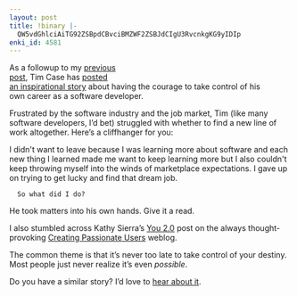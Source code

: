 ```yaml
---
layout: post
title: !binary |-
  QW5vdGhlciAiTG92ZSBpdCBvciBMZWF2ZSBJdCIgU3RvcnkgKG9yIDIp
enki_id: 4581
---
```


As a followup to my <a
href="http://chadfowler.com/index.cgi/Computing/Career/LoveItOrLeaveIt.rdoc,v">previous  
post</a>, Tim Case has <a
href="http://karmacrash.com/articles/2005/08/24/love-it-or-leave-it-indeed">posted  
an inspirational story</a> about having the courage to take control of
his  
own career as a software developer.

<p>
Frustrated by the software industry and the job market, Tim (like many  
software developers, I’d bet) struggled with whether to find a new  
line of work altogether. Here’s a cliffhanger for you:

</p>
      I didn't want to leave because I was learning
      more about software and each new thing I learned made me want to keep
      learning more but I also couldn't keep throwing myself into the winds
      of marketplace expectations.  I gave up on trying to get lucky and find
      that dream job.

      So what did I do?

<p>
He took matters into his own hands. Give it a read.

</p>
<p>
I also stumbled across Kathy Sierra’s <a
href="http://headrush.typepad.com/creating_passionate_users/2005/01/you_20.html">You  
2.0</a> post on the always thought-provoking <a
href="http://headrush.typepad.com/creating_passionate_users">Creating  
Passionate Users</a> weblog.

</p>
<p>
The common theme is that it’s never too late to take control of your  
destiny. Most people just never realize it’s even <em>possible</em>.

</p>
<p>
Do you have a similar story? I’d love to <a
href="mailto:chad+loveitorleaveit@chadfowler.com">hear about it</a>.

</p>
